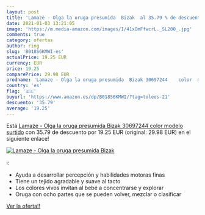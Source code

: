 ```yaml
---
layout: post
title: 'Lamaze - Olga la oruga presumida  Bizak  al 35.79 % de descuento'
date: 2021-01-03 13:21:05
image: 'https://m.media-amazon.com/images/I/41xOmFfwcrL._SL200_.jpg'
comments: true
category: ofertas
author: ring
slug: 'B018S6KMWI-es'
actualPrice: 19.25 EUR
currency: EUR
price: 19.25
comparePrice: 29.98 EUR
prodname: 'Lamaze - Olga la oruga presumida  Bizak 30697244    color  modelo surtido'
country: 'es'
flag: '🇪🇸'
buyurl: 'https://www.amazon.es/dp/B018S6KMWI/?tag=tolees-21'
descuento: '35.79'
average: '19.25'
---
```


Está [Lamaze - Olga la oruga presumida  Bizak 30697244    color  modelo surtido](https://www.amazon.es/dp/B018S6KMWI/?tag=tolees-21) con 35.79 de descuento por 19.25 EUR (original: 29.98 EUR) en el siguiente enlace!

[![Lamaze - Olga la oruga presumida  Bizak ](https://m.media-amazon.com/images/I/41xOmFfwcrL._SL200_.jpg)](https://www.amazon.es/dp/B018S6KMWI/?tag=tolees-21)

ℹ️:

- Ayuda a desarrollar percepción y habilidades motoras finas
- Tiene un tejido agradable y suave al tacto
- Los colores vivos invitan al bebé a concentrarse y explorar
- Oruga con ocho partes que se pueden volver, mezclar o clasificar

[Ver la oferta!!](https://www.amazon.es/dp/B018S6KMWI/?tag=tolees-21)
